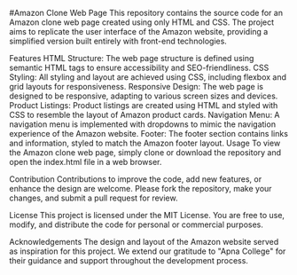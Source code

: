 #Amazon Clone Web Page
This repository contains the source code for an Amazon clone web page created using only HTML and CSS. The project aims to replicate the user interface of the Amazon website, providing a simplified version built entirely with front-end technologies.

Features
HTML Structure: The web page structure is defined using semantic HTML tags to ensure accessibility and SEO-friendliness.
CSS Styling: All styling and layout are achieved using CSS, including flexbox and grid layouts for responsiveness.
Responsive Design: The web page is designed to be responsive, adapting to various screen sizes and devices.
Product Listings: Product listings are created using HTML and styled with CSS to resemble the layout of Amazon product cards.
Navigation Menu: A navigation menu is implemented with dropdowns to mimic the navigation experience of the Amazon website.
Footer: The footer section contains links and information, styled to match the Amazon footer layout.
Usage
To view the Amazon clone web page, simply clone or download the repository and open the index.html file in a web browser. 

Contribution
Contributions to improve the code, add new features, or enhance the design are welcome. Please fork the repository, make your changes, and submit a pull request for review.

License
This project is licensed under the MIT License. You are free to use, modify, and distribute the code for personal or commercial purposes.

Acknowledgements
The design and layout of the Amazon website served as inspiration for this project.
We extend our gratitude to "Apna College" for their guidance and support throughout the development process.


